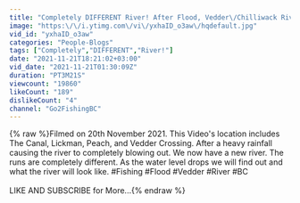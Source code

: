 ```yaml
---
title: "Completely DIFFERENT River! After Flood, Vedder\/Chilliwack River Condition 20th Nov, 2021"
image: "https:\/\/i.ytimg.com\/vi\/yxhaID_o3aw\/hqdefault.jpg"
vid_id: "yxhaID_o3aw"
categories: "People-Blogs"
tags: ["Completely","DIFFERENT","River!"]
date: "2021-11-21T18:21:02+03:00"
vid_date: "2021-11-21T01:30:09Z"
duration: "PT3M21S"
viewcount: "19860"
likeCount: "189"
dislikeCount: "4"
channel: "Go2FishingBC"
---
```

{% raw %}Filmed on 20th November 2021. This Video's location includes The Canal, Lickman, Peach, and Vedder Crossing. After a heavy rainfall causing the river to completely blowing out. We now have a new river. The runs are completely different. As the water level drops we will find out and what the river will look like. #Fishing #Flood #Vedder #River #BC<br /><br />LIKE AND SUBSCRIBE for More...{% endraw %}
